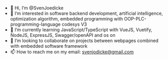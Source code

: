 - 👋 Hi, I’m @SvenJoedicke
- 👀 I’m interested in software backend development, artificial intelligence, optimization algorithm, embedded programming with OOP-PLC-programming-language codesys V3
- 🌱 I’m currently learning JavaScript/TypeScript with VueJS, Vuetify, NodeJS, ExpressJS, Swagger/openAPI and os on
- 💞️ I’m looking to collaborate on projects between webpages combined with embedded software framework
- 📫 How to reach me on my email: svenjodicke@gmail.com

<!---
SvenJoedicke/SvenJoedicke is a ✨ special ✨ repository because its `README.md` (this file) appears on your GitHub profile.
You can click the Preview link to take a look at your changes.
--->
